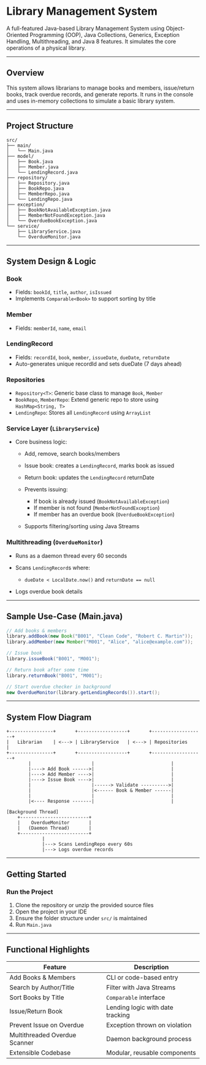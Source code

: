 # Library Management System

A full-featured Java-based Library Management System using Object-Oriented Programming (OOP), Java Collections, Generics, Exception Handling, Multithreading, and Java 8 features. It simulates the core operations of a physical library.

---

## Overview

This system allows librarians to manage books and members, issue/return books, track overdue records, and generate reports. It runs in the console and uses in-memory collections to simulate a basic library system.

---

## Project Structure

```
src/
├── main/
│   └── Main.java
├── model/
│   ├── Book.java
│   ├── Member.java
│   └── LendingRecord.java
├── repository/
│   ├── Repository.java
│   ├── BookRepo.java
│   ├── MemberRepo.java
│   └── LendingRepo.java
├── exception/
│   ├── BookNotAvailableException.java
│   ├── MemberNotFoundException.java
│   └── OverdueBookException.java
└── service/
    ├── LibraryService.java
    └── OverdueMonitor.java
```

---

## System Design & Logic

### Book

* Fields: `bookId`, `title`, `author`, `isIssued`
* Implements `Comparable<Book>` to support sorting by title

### Member

* Fields: `memberId`, `name`, `email`

### LendingRecord

* Fields: `recordId`, `book`, `member`, `issueDate`, `dueDate`, `returnDate`
* Auto-generates unique recordId and sets dueDate (7 days ahead)

### Repositories

* `Repository<T>`: Generic base class to manage `Book`, `Member`
* `BookRepo`, `MemberRepo`: Extend generic repo to store using `HashMap<String, T>`
* `LendingRepo`: Stores all `LendingRecord` using `ArrayList`

### Service Layer (`LibraryService`)

* Core business logic:

  * Add, remove, search books/members
  * Issue book: creates a `LendingRecord`, marks book as issued
  * Return book: updates the `LendingRecord` returnDate
  * Prevents issuing:

    * If book is already issued (`BookNotAvailableException`)
    * If member is not found (`MemberNotFoundException`)
    * If member has an overdue book (`OverdueBookException`)
  * Supports filtering/sorting using Java Streams

### Multithreading (`OverdueMonitor`)

* Runs as a daemon thread every 60 seconds
* Scans `LendingRecord`s where:

  * `dueDate < LocalDate.now()` and `returnDate == null`
* Logs overdue book details

---

## Sample Use-Case (Main.java)

```java
// Add books & members
library.addBook(new Book("B001", "Clean Code", "Robert C. Martin"));
library.addMember(new Member("M001", "Alice", "alice@example.com"));

// Issue book
library.issueBook("B001", "M001");

// Return book after some time
library.returnBook("B001", "M001");

// Start overdue checker in background
new OverdueMonitor(library.getLendingRecords()).start();
```

---

## System Flow Diagram

```text
+----------------+       +------------------+       +-------------------+
|   Librarian    | <---> | LibraryService   | <---> | Repositories       |
+----------------+       +------------------+       +-------------------+
        |                      |                            |
        |----> Add Book ------>|                            |
        |----> Add Member ---->|                            |
        |----> Issue Book ---->|                            |
        |                      |------> Validate ---------->|
        |                      |<------ Book & Member ------|
        |                      |                            |
        |<---- Response -------|                            |

[Background Thread]
    +-------------------------+
    |    OverdueMonitor       |
    |   (Daemon Thread)       |
    +-------------------------+
             |
             |---> Scans LendingRepo every 60s
             |---> Logs overdue records
```

---

## Getting Started


###  Run the Project

1. Clone the repository or unzip the provided source files
2. Open the project in your IDE
3. Ensure the folder structure under `src/` is maintained
4. Run `Main.java`

---

## Functional Highlights

| Feature                       | Description                      |
| ----------------------------- | -------------------------------- |
| Add Books & Members           | CLI or code-based entry          |
| Search by Author/Title        | Filter with Java Streams         |
| Sort Books by Title           | `Comparable` interface           |
| Issue/Return Book             | Lending logic with date tracking |
| Prevent Issue on Overdue      | Exception thrown on violation    |
| Multithreaded Overdue Scanner | Daemon background process        |
| Extensible Codebase           | Modular, reusable components     |
